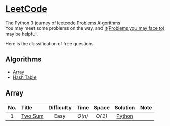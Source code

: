 [LeetCode](https://leetcode.com "An online judge: an online system to test programs in programming contests")
=============
The Python 3 journey of [leetcode Problems Algorithms](https://leetcode.com/problemset/algorithms)  
You may meet some problems on the way, and [it(Problems you may face to)](https://github.com/tuouo/LeetCode/blob/master/python/info.md) may be helpful.  

Here is the classification of free questions.
## Algorithms
* [Array](#array)
* [Hash Table](hash-table)


## <span id="array">Array</span>
| No. |  Title  |  Difficulty  |  Time  |  Space  |  Solution  |  Note  | 
|:---:|:-------|:------------:|:------:|:-------:|:----------:|:-------|
1 | [Two Sum](https://leetcode.com/problems/two-sum) | Easy | _O(n)_ | _O(1)_ | [Python](../../tree/master/Python/solutions/two_sum) |  ||



